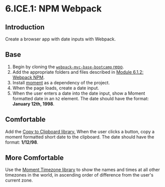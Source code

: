 # 6.ICE.1: NPM Webpack

## Introduction

Create a browser app with date inputs with Webpack.

## Base

1. Begin by cloning the [`webpack-mvc-base-bootcamp` repo](https://github.com/rocketacademy/webpack-mvc-base-bootcamp).
2. Add the appropriate folders and files described in [Module 6.1.2: Webpack NPM](../6.1-webpack/6.1.2-webpack-with-npm-modules.md).
3. Install [moment](https://www.npmjs.com/package/moment) as a dependency of the project.
4. When the page loads, create a date input.
5. When the user enters a date into the date input, show a Moment formatted date in an `h2` element. The date should have the format: **January 12th, 1998**.

## Comfortable

Add the [Copy to Clipboard library.](https://www.npmjs.com/package/copy-to-clipboard) When the user clicks a button, copy a moment formatted short date to the clipboard. The date should have the format: **1/12/98**.

## More Comfortable

Use the [Moment Timezone library](https://www.npmjs.com/package/moment-timezone) to show the names and times at all other timezones in the world, in ascending order of difference from the user's current zone.
